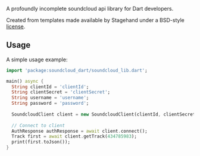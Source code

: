 A profoundly incomplete soundcloud api library for Dart developers.

Created from templates made available by Stagehand under a BSD-style
[license](https://github.com/dart-lang/stagehand/blob/master/LICENSE).

## Usage

A simple usage example:

```dart
import 'package:soundcloud_dart/soundcloud_lib.dart';

main() async {
  String clientId = 'clientId';
  String clientSecret = 'clientSecret';
  String username = 'username';
  String password = 'password';
  
  SoundcloudClient client = new SoundcloudClient(clientId, clientSecret, username, password);
  
  // Connect to client
  AuthResponse authResponse = await client.connect();
  Track first = await client.getTrack(434785983);
  print(first.toJson());
}
```
